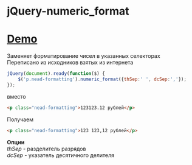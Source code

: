 jQuery-numeric_format
=====================


[Demo](http://avil13.github.io/demo/numeric_format/ "demo")
===



Заменяет форматирование чисел в указанных селекторах  
Переписано из исходников взятых из интернета


```js
jQuery(document).ready(function($) {
    $('p.nead-formatting').numeric_format({thSep:' ', dcSep:','});
});
```

вместо  
```html
<p class="nead-formatting">123123.12 рублей</p>
```  
Получаем  
```html
<p class="nead-formatting">123 123,12 рублей</p>
```

**Опции**  
*thSep*  - разделитель разрядов  
*dcSep*  - указатель десятичного делителя
